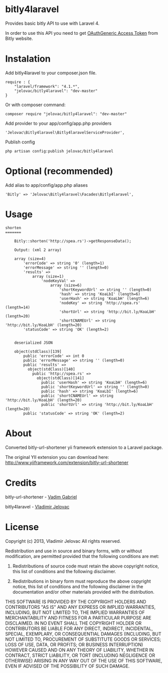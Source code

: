 bitly4laravel
=============

Provides basic bitly API to use with Laravel 4.

In order to use this API you need to get [OAuthGeneric Access Token](https://bitly.com/a/oauth_apps) from Bitly website.
 
Instalation
===========

Add bitly4laravel to your composer.json file.

    require : {
        "laravel/framework": "4.1.*",
        "jelovac/bitly4laravel": "dev-master"
    }

Or with composer command:

    composer require "jelovac/bitly4laravel": "dev-master"

Add provider to your app/config/app.php providers

    'Jelovac\Bitly4laravel\Bitly4laravelServiceProvider',

Publish config

    php artisan config:publish jelovac/bitly4laravel

Optional (recommended)
======================

Add alias to app/config/app.php aliases

    'Bitly' => 'Jelovac\Bitly4laravel\Facades\Bitly4laravel',

Usage
=====

    shorten
    =======

        Bitly::shorten('http://spea.rs')->getResponseData();
        
        Output: (xml 2 array)

        array (size=4)
            'errorCode' => string '0' (length=1)
            'errorMessage' => string '' (length=0)
            'results' => 
                array (size=1)
                    'nodeKeyVal' => 
                        array (size=6)
                            'shortKeywordUrl' => string '' (length=0)
                            'hash' => string 'KoaLbI' (length=6)
                            'userHash' => string 'KoaLbH' (length=6)
                            'nodeKey' => string 'http://spea.rs' (length=14)
                            'shortUrl' => string 'http://bit.ly/KoaLbH' (length=20)
                            'shortCNAMEUrl' => string 'http://bit.ly/KoaLbH' (length=20)
            'statusCode' => string 'OK' (length=2)

            
        deserialized JSON

        object(stdClass)[139]
            public 'errorCode' => int 0
            public 'errorMessage' => string '' (length=0)
            public 'results' => 
              object(stdClass)[140]
                public 'http://spea.rs' => 
                  object(stdClass)[141]
                    public 'userHash' => string 'KoaLbH' (length=6)
                    public 'shortKeywordUrl' => string '' (length=0)
                    public 'hash' => string 'KoaLbI' (length=6)
                    public 'shortCNAMEUrl' => string 'http://bit.ly/KoaLbH' (length=20)
                    public 'shortUrl' => string 'http://bit.ly/KoaLbH' (length=20)
            public 'statusCode' => string 'OK' (length=2)


About
=====

Converted bitly-url-shortener yii framework extension to a Laravel package.

The original YII extension you can download here: 
http://www.yiiframework.com/extension/bitly-url-shortener

Credits
=======

bitly-url-shortener - [Vadim Gabriel](https://github.com/VinceG "Github profile")

bitly4laravel - [Vladimir Jelovac](https://github.com/jelovac "Github profile")

License
=======

Copyright (c) 2013, Vladimir Jelovac
All rights reserved.

Redistribution and use in source and binary forms, with or without modification, are permitted provided that the following conditions are met:

1. Redistributions of source code must retain the above copyright notice, this list of conditions and the following disclaimer.

2. Redistributions in binary form must reproduce the above copyright notice, this list of conditions and the following disclaimer in the documentation and/or other materials provided with the distribution.

THIS SOFTWARE IS PROVIDED BY THE COPYRIGHT HOLDERS AND CONTRIBUTORS "AS IS" AND ANY EXPRESS OR IMPLIED WARRANTIES, INCLUDING, BUT NOT LIMITED TO, THE IMPLIED WARRANTIES OF MERCHANTABILITY AND FITNESS FOR A PARTICULAR PURPOSE ARE DISCLAIMED. IN NO EVENT SHALL THE COPYRIGHT HOLDER OR CONTRIBUTORS BE LIABLE FOR ANY DIRECT, INDIRECT, INCIDENTAL, SPECIAL, EXEMPLARY, OR CONSEQUENTIAL DAMAGES (INCLUDING, BUT NOT LIMITED TO, PROCUREMENT OF SUBSTITUTE GOODS OR SERVICES; LOSS OF USE, DATA, OR PROFITS; OR BUSINESS INTERRUPTION) HOWEVER CAUSED AND ON ANY THEORY OF LIABILITY, WHETHER IN CONTRACT, STRICT LIABILITY, OR TORT (INCLUDING NEGLIGENCE OR OTHERWISE) ARISING IN ANY WAY OUT OF THE USE OF THIS SOFTWARE, EVEN IF ADVISED OF THE POSSIBILITY OF SUCH DAMAGE.